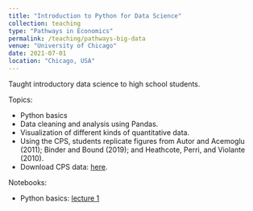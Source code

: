 ```yaml
---
title: "Introduction to Python for Data Science"
collection: teaching
type: "Pathways in Economics"
permalink: /teaching/pathways-big-data
venue: "University of Chicago"
date: 2021-07-01
location: "Chicago, USA"
---
```


Taught introductory data science to high school students.

Topics:

- Python basics
- Data cleaning and analysis using Pandas.
- Visualization of different kinds of quantitative data.
- Using the CPS, students replicate figures from Autor and Acemoglu (2011); Binder and Bound (2019); and Heathcote, Perri, and Violante (2010).
- Download CPS data: [here](files/cps.zip).

Notebooks:

- Python basics: [lecture 1](files/notebook1.ipynb)
